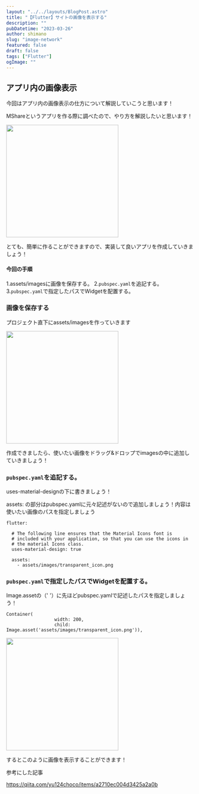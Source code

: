 ```yaml
---
layout: "../../layouts/BlogPost.astro"
title: "【Flutter】サイトの画像を表示する"
description: ""
pubDatetime: "2023-03-26"
author: shimano
slug: "image-network"
featured: false
draft: false
tags: ["Flutter"]
ogImage: ""
---
```


## アプリ内の画像表示

今回はアプリ内の画像表示の仕方について解説していこうと思います！

MShareというアプリを作る際に調べたので、やり方を解説したいと思います！

<img src="/images/wp-content/uploads/2023/03/IMG_4915-473x1024.png" alt="" width="300">

とても、簡単に作ることができますので、実装して良いアプリを作成していきましょう！

#### 今回の手順

1.assets/imagesに画像を保存する。
2.`pubspec.yaml`を追記する。
3.`pubspec.yaml`で指定したパスでWidgetを配置する。

### 画像を保存する

プロジェクト直下にassets/imagesを作っていきます

<img src="/images/wp-content/uploads/2023/03/スクリーンショット-2023-03-24-13.22.24.png" alt="" width="300">

作成できましたら、使いたい画像をドラッグ&ドロップでimagesの中に追加していきましょう！

### `pubspec.yaml`を追記する。

uses-material-designの下に書きましょう！

assets: の部分はpubspec.yamlに元々記述がないので追加しましょう！内容は使いたい画像のパスを指定しましょう

```
flutter:

  # The following line ensures that the Material Icons font is
  # included with your application, so that you can use the icons in
  # the material Icons class.
  uses-material-design: true

  assets:
    - assets/images/transparent_icon.png
```

### `pubspec.yaml`で指定したパスでWidgetを配置する。

Image.assetの（' '）に先ほどpubspec.yamlで記述したパスを指定しましょう！

```
Container(
                  width: 200,
                  child: Image.asset('assets/images/transparent_icon.png')),
```

<img src="/images/wp-content/uploads/2023/03/IMG_4959-473x1024.png" alt="" width="300">

するとこのように画像を表示することができます！

参考にした記事

https://qiita.com/yu124choco/items/a2710ec004d3425a2a0b